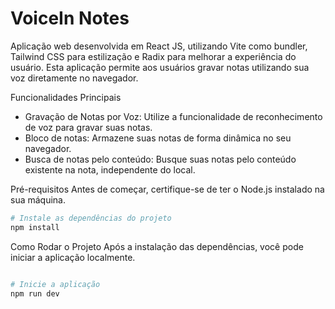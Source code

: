 # VoiceIn Notes
Aplicação web desenvolvida em React JS, utilizando Vite como bundler, Tailwind CSS para estilização e Radix para melhorar a experiência do usuário. Esta aplicação permite aos usuários gravar notas utilizando sua voz diretamente no navegador.

Funcionalidades Principais
- Gravação de Notas por Voz: Utilize a funcionalidade de reconhecimento de voz para gravar suas notas.
- Bloco de notas: Armazene suas notas de forma dinâmica no seu navegador.
- Busca de notas pelo conteúdo: Busque suas notas pelo conteúdo existente na nota, independente do local.

Pré-requisitos
Antes de começar, certifique-se de ter o Node.js instalado na sua máquina.

```bash
# Instale as dependências do projeto
npm install
```

Como Rodar o Projeto
Após a instalação das dependências, você pode iniciar a aplicação localmente.

```bash

# Inicie a aplicação
npm run dev
```
